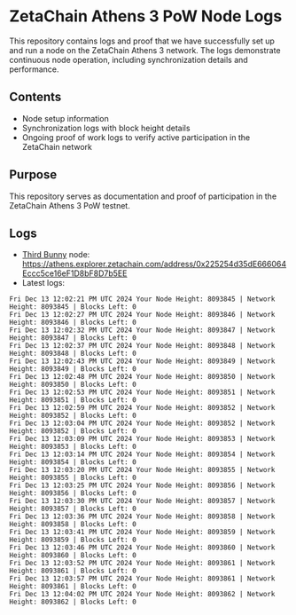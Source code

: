 # ZetaChain Athens 3 PoW Node Logs
This repository contains logs and proof that we have successfully set up and run a node on the ZetaChain Athens 3 network. The logs demonstrate continuous node operation, including synchronization details and performance.

## Contents
- Node setup information
- Synchronization logs with block height details
- Ongoing proof of work logs to verify active participation in the ZetaChain network

## Purpose
This repository serves as documentation and proof of participation in the ZetaChain Athens 3 PoW testnet.

## Logs

- [Third Bunny](https://thirdbunny.xyz/) node: https://athens.explorer.zetachain.com/address/0x225254d35dE666064Eccc5ce16eF1D8bF8D7b5EE
- Latest logs:
```
Fri Dec 13 12:02:21 PM UTC 2024 Your Node Height: 8093845 | Network Height: 8093845 | Blocks Left: 0
Fri Dec 13 12:02:27 PM UTC 2024 Your Node Height: 8093846 | Network Height: 8093846 | Blocks Left: 0
Fri Dec 13 12:02:32 PM UTC 2024 Your Node Height: 8093847 | Network Height: 8093847 | Blocks Left: 0
Fri Dec 13 12:02:37 PM UTC 2024 Your Node Height: 8093848 | Network Height: 8093848 | Blocks Left: 0
Fri Dec 13 12:02:43 PM UTC 2024 Your Node Height: 8093849 | Network Height: 8093849 | Blocks Left: 0
Fri Dec 13 12:02:48 PM UTC 2024 Your Node Height: 8093850 | Network Height: 8093850 | Blocks Left: 0
Fri Dec 13 12:02:53 PM UTC 2024 Your Node Height: 8093851 | Network Height: 8093851 | Blocks Left: 0
Fri Dec 13 12:02:59 PM UTC 2024 Your Node Height: 8093852 | Network Height: 8093852 | Blocks Left: 0
Fri Dec 13 12:03:04 PM UTC 2024 Your Node Height: 8093852 | Network Height: 8093852 | Blocks Left: 0
Fri Dec 13 12:03:09 PM UTC 2024 Your Node Height: 8093853 | Network Height: 8093853 | Blocks Left: 0
Fri Dec 13 12:03:14 PM UTC 2024 Your Node Height: 8093854 | Network Height: 8093854 | Blocks Left: 0
Fri Dec 13 12:03:20 PM UTC 2024 Your Node Height: 8093855 | Network Height: 8093855 | Blocks Left: 0
Fri Dec 13 12:03:25 PM UTC 2024 Your Node Height: 8093856 | Network Height: 8093856 | Blocks Left: 0
Fri Dec 13 12:03:30 PM UTC 2024 Your Node Height: 8093857 | Network Height: 8093857 | Blocks Left: 0
Fri Dec 13 12:03:36 PM UTC 2024 Your Node Height: 8093858 | Network Height: 8093858 | Blocks Left: 0
Fri Dec 13 12:03:41 PM UTC 2024 Your Node Height: 8093859 | Network Height: 8093859 | Blocks Left: 0
Fri Dec 13 12:03:46 PM UTC 2024 Your Node Height: 8093860 | Network Height: 8093860 | Blocks Left: 0
Fri Dec 13 12:03:52 PM UTC 2024 Your Node Height: 8093861 | Network Height: 8093861 | Blocks Left: 0
Fri Dec 13 12:03:57 PM UTC 2024 Your Node Height: 8093861 | Network Height: 8093861 | Blocks Left: 0
Fri Dec 13 12:04:02 PM UTC 2024 Your Node Height: 8093862 | Network Height: 8093862 | Blocks Left: 0
```
